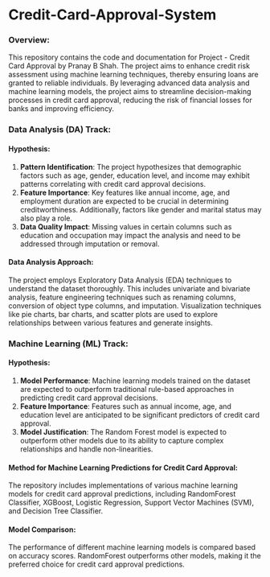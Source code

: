 # Credit-Card-Approval-System

### Overview:
This repository contains the code and documentation for Project - Credit Card Approval by Pranay B Shah. The project aims to enhance credit risk assessment using machine learning techniques, thereby ensuring loans are granted to reliable individuals. By leveraging advanced data analysis and machine learning models, the project aims to streamline decision-making processes in credit card approval, reducing the risk of financial losses for banks and improving efficiency.

### Data Analysis (DA) Track:
#### Hypothesis:
1. **Pattern Identification**: The project hypothesizes that demographic factors such as age, gender, education level, and income may exhibit patterns correlating with credit card approval decisions.
2. **Feature Importance**: Key features like annual income, age, and employment duration are expected to be crucial in determining creditworthiness. Additionally, factors like gender and marital status may also play a role.
3. **Data Quality Impact**: Missing values in certain columns such as education and occupation may impact the analysis and need to be addressed through imputation or removal.

#### Data Analysis Approach:
The project employs Exploratory Data Analysis (EDA) techniques to understand the dataset thoroughly. This includes univariate and bivariate analysis, feature engineering techniques such as renaming columns, conversion of object type columns, and imputation. Visualization techniques like pie charts, bar charts, and scatter plots are used to explore relationships between various features and generate insights.

### Machine Learning (ML) Track:
#### Hypothesis:
1. **Model Performance**: Machine learning models trained on the dataset are expected to outperform traditional rule-based approaches in predicting credit card approval decisions.
2. **Feature Importance**: Features such as annual income, age, and education level are anticipated to be significant predictors of credit card approval.
3. **Model Justification**: The Random Forest model is expected to outperform other models due to its ability to capture complex relationships and handle non-linearities.

#### Method for Machine Learning Predictions for Credit Card Approval:
The repository includes implementations of various machine learning models for credit card approval predictions, including RandomForest Classifier, XGBoost, Logistic Regression, Support Vector Machines (SVM), and Decision Tree Classifier.

#### Model Comparison:
The performance of different machine learning models is compared based on accuracy scores. RandomForest outperforms other models, making it the preferred choice for credit card approval predictions.
